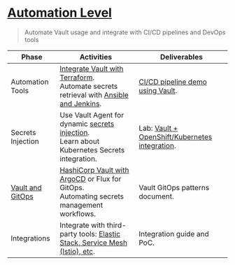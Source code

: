 # [Automation Level](https://developer.hashicorp.com/well-architected-framework/security/security-cicd-vault)
> Automate Vault usage and integrate with CI/CD pipelines and DevOps tools
    
| Phase | Activities | Deliverables |
| --- | --- | --- |
| Automation Tools | [Integrate Vault with Terraform](https://developer.hashicorp.com/terraform/tutorials/secrets/secrets-vault). </br> Automate secrets retrieval with [Ansible and Jenkins](https://www.redhat.com/en/blog/automating-secrets-management-hashicorp-vault-and-red-hat-ansible-automation-platform).| [CI/CD pipeline demo using Vault](https://www.youtube.com/watch?v=iFVJDeJ0_N0).| 
| Secrets Injection | Use Vault Agent for dynamic [secrets injection](https://developer.hashicorp.com/vault/tutorials/kubernetes/kubernetes-sidecar). </br> Learn about Kubernetes Secrets integration. | Lab: [Vault + OpenShift/Kubernetes integration](https://www.redhat.com/en/blog/integrating-hashicorp-vault-in-openshift-4). | 
| [Vault and GitOps](https://github.com/cloud-native-toolkit/multi-tenancy-gitops/blob/master/doc/ibm-vault-recipe.md)| [HashiCorp Vault with ArgoCD](https://argocd-vault-plugin.readthedocs.io/en/stable/) or Flux for GitOps. </br> Automating secrets management workflows.| Vault GitOps patterns document. |
| Integrations | Integrate with third-party tools: [Elastic Stack, Service Mesh (Istio), etc](https://developer.hashicorp.com/hcp/docs/vault/logs-metrics/elasticsearch/metrics).| Integration guide and PoC.|



